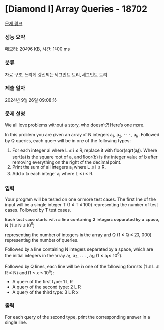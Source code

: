 # [Diamond I] Array Queries - 18702 

[문제 링크](https://www.acmicpc.net/problem/18702) 

### 성능 요약

메모리: 20496 KB, 시간: 1400 ms

### 분류

자료 구조, 느리게 갱신되는 세그먼트 트리, 세그먼트 트리

### 제출 일자

2024년 9월 26일 09:08:16

### 문제 설명

<p>We all love problems without a story, who doesn’t?! Here’s one more.</p>

<p>In this problem you are given an array of N integers a<sub>1</sub>, a<sub>2</sub>, · · · , a<sub>N</sub>. Followed by Q queries, each query will be in one of the following types:</p>

<ol>
	<li>For each integer ai where L ≤ i ≤ R, replace it with floor(sqrt(a<sub>i</sub>)). Where sqrt(a) is the square root of a, and floor(b) is the integer value of b after removing everything on the right of the decimal point.</li>
	<li>Print the sum of all integers a<sub>i</sub> where L ≤ i ≤ R.</li>
	<li>Add x to each integer a<sub>i</sub> where L ≤ i ≤ R.</li>
</ol>

### 입력 

 <p>Your program will be tested on one or more test cases. The first line of the input will be a single integer T (1 ≤ T ≤ 100) representing the number of test cases. Followed by T test cases.</p>

<p>Each test case starts with a line containing 2 integers separated by a space, N (1 ≤ N ≤ 10<sup>5</sup>)</p>

<p>representing the number of integers in the array and Q (1 ≤ Q ≤ 20, 000) representing the number of queries.</p>

<p>Followed by a line containing N integers separated by a space, which are the initial integers in the array a<sub>1</sub>, a<sub>2</sub>, . . . , a<sub>N</sub> (1 ≤ a<sub>i</sub> ≤ 10<sup>6</sup>).</p>

<p>Followed by Q lines, each line will be in one of the following formats (1 ≤ L ≤ R ≤ N) and (1 ≤ x ≤ 10<sup>6</sup>):</p>

<ul>
	<li>A query of the first type: 1 L R</li>
	<li>A query of the second type: 2 L R</li>
	<li>A query of the third type: 3 L R x</li>
</ul>

### 출력 

 <p>For each query of the second type, print the corresponding answer in a single line.</p>

